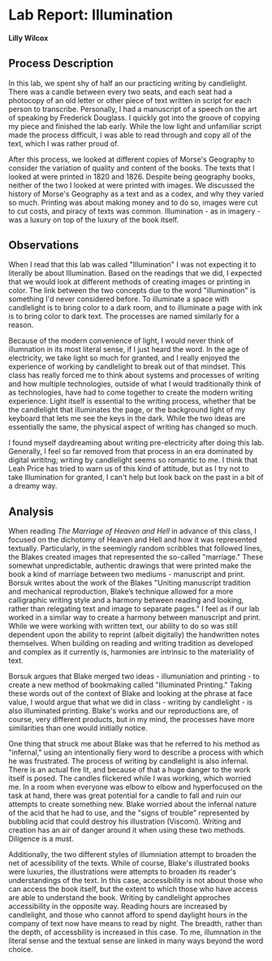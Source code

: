 # Lab Report: Illumination

#### Lilly Wilcox

## Process Description

In this lab, we spent shy of half an our practicing writing by candlelight. There was a candle between every two seats, and each seat had a photocopy of an old letter or other piece of text written in script for each person to transcribe. Personally, I had a manuscript of a speech on the art of speaking by Frederick Douglass. I quickly got into the groove of copying my piece and finished the lab early. While the low light and unfamiliar script made the process difficult, I was able to read through and copy all of the text, which I was rather proud of. 

After this process, we looked at different copies of Morse's Geography to consider the variation of quality and content of the books. The texts that I looked at were printed in 1820 and 1826. Despite being geography books, neither of the two I looked at were printed with images. We discussed the history of Morse's Geography as a text and as a codex, and why they varied so much. Printing was about making money and to do so, images were cut to cut costs, and piracy of texts was common. Illumination - as in imagery - was a luxury on top of the luxury of the book itself. 

## Observations

When I read that this lab was called "Illumination" I was not expecting it to literally be about Illumination. Based on the readings that we did, I expected that we would look at different methods of creating images or printing in color. The link between the two concepts due to the word "illumination" is something I'd never considered before. To illuminate a space with candlelight is to bring color to a dark room, and to illuminate a page with ink is to bring color to dark text. The processes are named similarly for a reason. 

Because of the modern convenience of light, I would never think of illumnation in its most literal sense, if I just heard the word. In the age of electricity, we take light so much for granted, and I really enjoyed the experience of working by candlelight to break out of that mindset. This class has really forced me to think about systems and processes of writing and how multiple technologies, outside of what I would traditionally think of as technologies, have had to come together to create the modern writing experience. Light itself is essential to the writing process, whether that be the candlelight that illuminates the page, or the background light of my keyboard that lets me see the keys in the dark. While the two ideas are essentially the same, the physical aspect of writing has changed so much. 

I found myself daydreaming about writing pre-electricity after doing this lab. Generally, I feel so far removed from that process in an era dominated by digital writitng; writing by candlelight seems so romantic to me. I think that Leah Price has tried to warn us of this kind of attitude, but as I try not to take Illumination for granted, I can't help but look back on the past in a bit of a dreamy way. 

## Analysis

When reading *The Marriage of Heaven and Hell* in advance of this class, I focused on the dichotomy of Heaven and Hell and how it was represented textually. Particularly, in the seemingly random scribbles that followed lines, the Blakes created images that represented the so-called "marriage." These somewhat unpredictable, authentic drawings that were printed make the book a kind of marriage between two mediums - manuscript and print. Borsuk writes about the work of the Blakes "Uniting manuscript tradition and mechanical reproduction, Blake’s technique allowed for a more calligraphic writing style and a harmony between reading and looking, rather than relegating text and image to separate pages." I feel as if our lab worked in a similar way to create a harmony between manuscript and print. While we were working with written text, our ability to do so was still dependent upon the ability to reprint (albeit digitally) the handwritten notes themselves. When building on reading and writing tradition as developed and complex as it currently is, harmonies are intrinsic to the materiality of text. 

Borsuk argues that Blake merged two ideas - illumuniation and printing - to create a new method of bookmaking called "Illuminated Printing." Taking these words out of the context of Blake and looking at the phrase at face value, I would argue that what we did in class - writing by candlelight - is also illuminated printing. Blake's works and our reproductions are, of course, very different products, but in my mind, the processes have more similarities than one would initially notice. 

One thing that struck me about Blake was that he referred to his method as "infernal," using an intentionally fiery word to describe a process with which he was frustrated. The process of writing by candlelight is also infernal. There is an actual fire lit, and because of that a huge danger to the work itself is posed. The candles flickered while I was working, which worried me. In a room when everyone was elbow to elbow and hyperfocused on the task at hand, there was great potential for a candle to fall and ruin our attempts to create something new. Blake worried about the infernal nature of the acid that he had to use, and the "signs of trouble" represented by bubbling acid that could destroy his illustration (Viscomi). Writing and creation has an air of danger around it when using these two methods. Diligence is a must. 

Additionally, the two different styles of illumniation attempt to broaden the net of acessibility of the texts. While of course, Blake's illustrated books were luxuries, the illustrations were attempts to broaden its reader's understandings of the text. In this case, accessibility is not about those who can access the book itself, but the extent to which those who have access are able to understand the book. Writing by candlelight approches accessibility in the opposite way. Reading hours are increased by candlelight, and those who cannot afford to spend daylight hours in the company of text now have means to read by night. The breadth, rather than the depth, of accessbility is increased in this case. To me, illumnation in the literal sense and the textual sense are linked in many ways beyond the word choice. 

